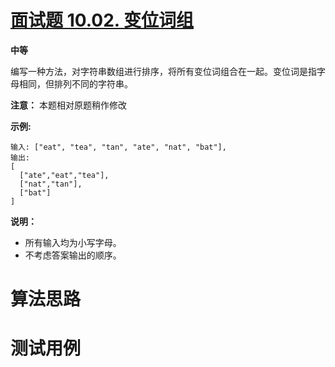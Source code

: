 # [面试题 10.02. 变位词组][cnTitle]

**中等**

编写一种方法，对字符串数组进行排序，将所有变位词组合在一起。变位词是指字母相同，但排列不同的字符串。

**注意：** 本题相对原题稍作修改

**示例:** 

```
输入: ["eat", "tea", "tan", "ate", "nat", "bat"],
输出:
[
  ["ate","eat","tea"],
  ["nat","tan"],
  ["bat"]
]
```

**说明：** 

- 所有输入均为小写字母。 
- 不考虑答案输出的顺序。




# 算法思路

# 测试用例
```
```

[cnTitle]: https://leetcode-cn.com/problems/group-anagrams-lcci/
